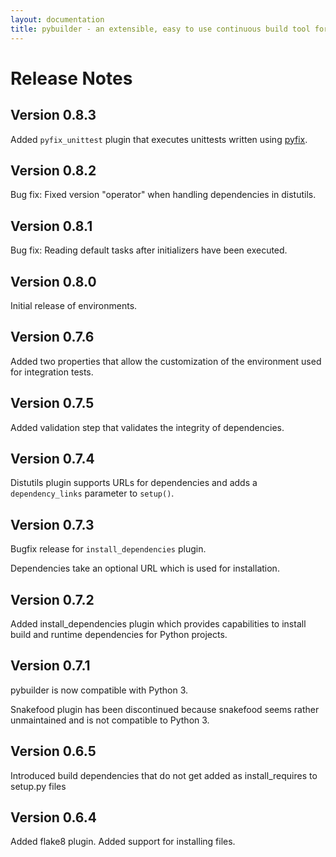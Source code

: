 ```yaml
---
layout: documentation
title: pybuilder - an extensible, easy to use continuous build tool for Python
---
```


# Release Notes


## Version 0.8.3

Added `pyfix_unittest` plugin that executes unittests written using [pyfix](https://github.com/pyclectic/pyfix).

## Version 0.8.2

Bug fix: Fixed version "operator" when handling dependencies in distutils.

## Version 0.8.1

Bug fix: Reading default tasks after initializers have been executed.

## Version 0.8.0

Initial release of environments.


## Version 0.7.6

Added two properties that allow the customization of the environment used for integration tests.


## Version 0.7.5

Added validation step that validates the integrity of dependencies.


## Version 0.7.4

Distutils plugin supports URLs for dependencies and adds a ```dependency_links``` parameter to ```setup()```.


## Version 0.7.3

Bugfix release for ```install_dependencies``` plugin.

Dependencies take an optional URL which is used for installation.


## Version 0.7.2

Added install_dependencies plugin which provides capabilities to install build and runtime dependencies for Python projects.


## Version 0.7.1

pybuilder is now compatible with Python 3.

Snakefood plugin has been discontinued because snakefood seems rather unmaintained and is not compatible to Python 3.


## Version 0.6.5

Introduced build dependencies that do not get added as install_requires to setup.py files


## Version 0.6.4

Added flake8 plugin. Added support for installing files.

